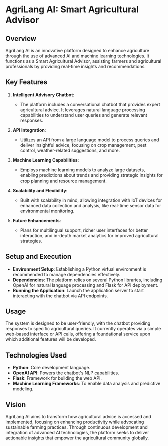 # AgriLang AI: Smart Agricultural Advisor

## Overview

AgriLang AI is an innovative platform designed to enhance agriculture through the use of advanced AI and machine learning technologies. It functions as a Smart Agricultural Advisor, assisting farmers and agricultural professionals by providing real-time insights and recommendations.

## Key Features

1. **Intelligent Advisory Chatbot**: 
   - The platform includes a conversational chatbot that provides expert agricultural advice. It leverages natural language processing capabilities to understand user queries and generate relevant responses.
   
2. **API Integration**:
   - Utilizes an API from a large language model to process queries and deliver insightful advice, focusing on crop management, pest control, weather-related suggestions, and more.

3. **Machine Learning Capabilities**: 
   - Employs machine learning models to analyze large datasets, enabling predictions about trends and providing strategic insights for crop planning and resource management.

4. **Scalability and Flexibility**:
   - Built with scalability in mind, allowing integration with IoT devices for enhanced data collection and analysis, like real-time sensor data for environmental monitoring.

5. **Future Enhancements**:
   - Plans for multilingual support, richer user interfaces for better interaction, and in-depth market analytics for improved agricultural strategies.

## Setup and Execution

- **Environment Setup**: Establishing a Python virtual environment is recommended to manage dependencies effectively.
- **Dependencies**: The platform relies on several Python libraries, including OpenAI for natural language processing and Flask for API deployment.
- **Running the Application**: Launch the application server to start interacting with the chatbot via API endpoints.

## Usage

The system is designed to be user-friendly, with the chatbot providing responses to specific agricultural queries. It currently operates via a simple web-based interface or API calls, offering a foundational service upon which additional features will be developed.

## Technologies Used

- **Python**: Core development language.
- **OpenAI API**: Powers the chatbot's NLP capabilities.
- **Flask**: Framework for building the web API.
- **Machine Learning Frameworks**: To enable data analysis and predictive modeling.

## Vision

AgriLang AI aims to transform how agricultural advice is accessed and implemented, focusing on enhancing productivity while advocating sustainable farming practices. Through continuous development and integration of advanced AI technologies, the platform seeks to deliver actionable insights that empower the agricultural community globally.
